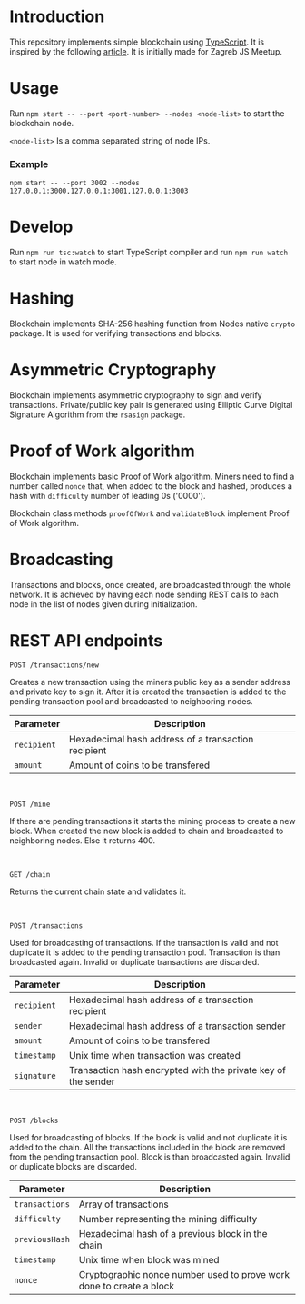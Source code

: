 # Introduction
This repository implements simple blockchain using [TypeScript](https://www.typescriptlang.org). It is inspired by the following [article](https://hackernoon.com/learn-blockchains-by-building-one-117428612f46). It is initially made for Zagreb JS Meetup.

# Usage
Run `npm start -- --port <port-number> --nodes <node-list>` to start the blockchain node.

`<node-list>` Is a comma separated string of node IPs.

### Example

`npm start -- --port 3002 --nodes 127.0.0.1:3000,127.0.0.1:3001,127.0.0.1:3003`

# Develop
Run `npm run tsc:watch` to start TypeScript compiler and run `npm run watch` to start node in watch mode.


# Hashing
Blockchain implements SHA-256 hashing function from Nodes native `crypto` package. It is used for verifying transactions and blocks.

# Asymmetric Cryptography
Blockchain implements asymmetric cryptography to sign and verify transactions. Private/public key pair is generated using Elliptic Curve Digital Signature Algorithm from the `rsasign` package.

# Proof of Work algorithm
Blockchain implements basic Proof of Work algorithm. Miners need to find a number called `nonce` that, when added to the block and hashed, produces a hash with `difficulty` number of leading 0s ('0000').  

Blockchain class methods `proofOfWork` and `validateBlock` implement Proof of Work algorithm.

# Broadcasting
Transactions and blocks, once created, are broadcasted through the whole network. It is achieved by having each node sending REST calls to each node in the list of nodes given during initialization.

# REST API endpoints

```
POST /transactions/new
```
Creates a new transaction using the miners public key as a sender address and private key to sign it. After it is created the transaction is added to the pending transaction pool and broadcasted to neighboring nodes.

| Parameter | Description |
|-----------|-------------|
| `recipient` | Hexadecimal hash address of a transaction recipient |
| `amount` | Amount of coins to be transfered |

<br/>

```
POST /mine
```
If there are pending transactions it starts the mining process to create a new block. When created the new block is added to chain and broadcasted to neighboring nodes. Else it returns 400.

<br/>

```
GET /chain
```
Returns the current chain state and validates it.

<br/>

```
POST /transactions
```
Used for broadcasting of transactions. If the transaction is valid and not duplicate it is added to the pending transaction pool. Transaction is than broadcasted again. Invalid or duplicate transactions are discarded.

| Parameter | Description |
|-----------|-------------|
| `recipient` | Hexadecimal hash address of a transaction recipient |
| `sender` | Hexadecimal hash address of a transaction sender |
| `amount` | Amount of coins to be transfered |
| `timestamp` | Unix time when transaction was created |
| `signature` | Transaction hash encrypted with the private key of the sender |

<br/>

```
POST /blocks
```
Used for broadcasting of blocks. If the block is valid and not duplicate it is added to the chain. All the transactions included in the block are removed from the pending transaction pool. Block is than broadcasted again. Invalid or duplicate blocks are discarded.

| Parameter | Description |
|-----------|-------------|
| `transactions` | Array of transactions |
| `difficulty` | Number representing the mining difficulty |
| `previousHash` | Hexadecimal hash of a previous block in the chain |
| `timestamp` | Unix time when block was mined |
| `nonce` | Cryptographic nonce number used to prove work done to create a block |

<br/>
